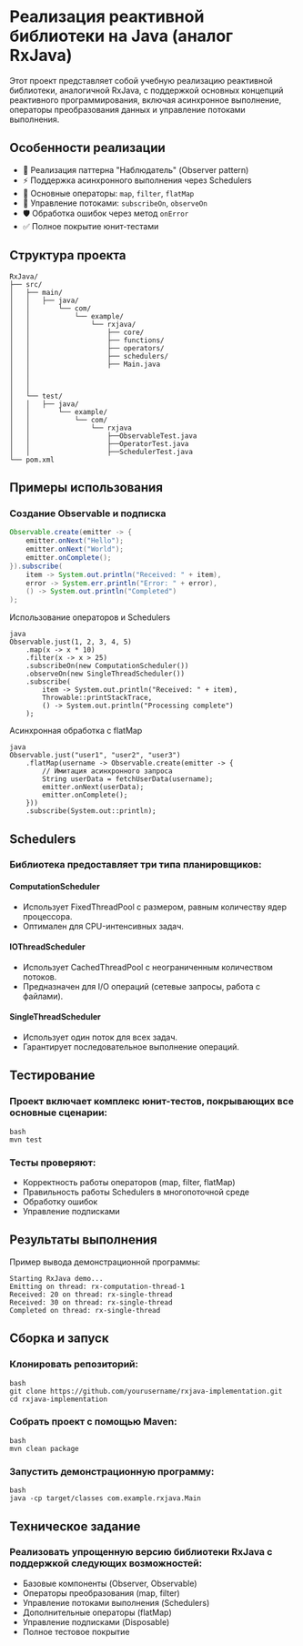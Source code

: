 # Реализация реактивной библиотеки на Java (аналог RxJava)

Этот проект представляет собой учебную реализацию реактивной библиотеки, аналогичной RxJava, с поддержкой основных концепций реактивного программирования, включая асинхронное выполнение, операторы преобразования данных и управление потоками выполнения.

## Особенности реализации

- 🧩 Реализация паттерна "Наблюдатель" (Observer pattern)
- ⚡ Поддержка асинхронного выполнения через Schedulers
- 🔁 Основные операторы: `map`, `filter`, `flatMap`
- 🔀 Управление потоками: `subscribeOn`, `observeOn`
- 🛡️ Обработка ошибок через метод `onError`
- ✅ Полное покрытие юнит-тестами

## Структура проекта
```
RxJava/
├── src/
│   ├── main/
│   │   ├── java/
│   │       └── com/
│   │           └── example/
│   │               └── rxjava/
│   │                   ├── core/               
│   │                   ├── functions/            
│   │                   ├── operators/               
│   │                   ├── schedulers/               
│   │                   ├── Main.java             
│   │                             
│   │                         
│   │   
│   └── test/
│   │   ├── java/                            
│   │       └── example/
│   │           └── com/
│   │               └── rxjava
│   │                   ├──ObservableTest.java
│   │                   ├──OperatorTest.java
│   │                   ├──SchedulerTest.java
└── pom.xml 
```

## Примеры использования

### Создание Observable и подписка
```java
Observable.create(emitter -> {
    emitter.onNext("Hello");
    emitter.onNext("World");
    emitter.onComplete();
}).subscribe(
    item -> System.out.println("Received: " + item),
    error -> System.err.println("Error: " + error),
    () -> System.out.println("Completed")
);
```
Использование операторов и Schedulers
```
java
Observable.just(1, 2, 3, 4, 5)
    .map(x -> x * 10)
    .filter(x -> x > 25)
    .subscribeOn(new ComputationScheduler())
    .observeOn(new SingleThreadScheduler())
    .subscribe(
        item -> System.out.println("Received: " + item),
        Throwable::printStackTrace,
        () -> System.out.println("Processing complete")
    );
```
Асинхронная обработка с flatMap
```
java
Observable.just("user1", "user2", "user3")
    .flatMap(username -> Observable.create(emitter -> {
        // Имитация асинхронного запроса
        String userData = fetchUserData(username);
        emitter.onNext(userData);
        emitter.onComplete();
    }))
    .subscribe(System.out::println);
```
## Schedulers
### Библиотека предоставляет три типа планировщиков:

#### ComputationScheduler
- Использует FixedThreadPool с размером, равным количеству ядер процессора.
- Оптимален для CPU-интенсивных задач.

#### IOThreadScheduler
- Использует CachedThreadPool с неограниченным количеством потоков.
- Предназначен для I/O операций (сетевые запросы, работа с файлами).

#### SingleThreadScheduler
- Использует один поток для всех задач.
- Гарантирует последовательное выполнение операций.

## Тестирование

### Проект включает комплекс юнит-тестов, покрывающих все основные сценарии:
```
bash
mvn test
```
### Тесты проверяют:

- Корректность работы операторов (map, filter, flatMap)
- Правильность работы Schedulers в многопоточной среде
- Обработку ошибок
- Управление подписками

## Результаты выполнения

Пример вывода демонстрационной программы:
```
Starting RxJava demo...
Emitting on thread: rx-computation-thread-1
Received: 20 on thread: rx-single-thread
Received: 30 on thread: rx-single-thread
Completed on thread: rx-single-thread
```
## Сборка и запуск

### Клонировать репозиторий:
```
bash
git clone https://github.com/yourusername/rxjava-implementation.git
cd rxjava-implementation
```

### Собрать проект с помощью Maven:
```
bash
mvn clean package
```
### Запустить демонстрационную программу:
```
bash
java -cp target/classes com.example.rxjava.Main
```
## Техническое задание
### Реализовать упрощенную версию библиотеки RxJava с поддержкой следующих возможностей:

- Базовые компоненты (Observer, Observable)
- Операторы преобразования (map, filter)
- Управление потоками выполнения (Schedulers)
- Дополнительные операторы (flatMap)
- Управление подписками (Disposable)
- Полное тестовое покрытие
